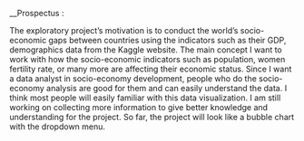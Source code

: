 __Prospectus :

The exploratory project’s motivation is to conduct the world’s socio-economic gaps between countries using the indicators such as their GDP, demographics data from the Kaggle website. The main concept I want to work with how the socio-economic indicators such as population, women fertility rate, or many more are affecting their economic status. Since I want a data analyst in socio-economy development, people who do the socio-economy analysis are good for them and can easily understand the data. I think most people will easily familiar with this data visualization. I am still working on collecting more information to give better knowledge and understanding for the project. So far, the project will look like a bubble chart with the dropdown menu.